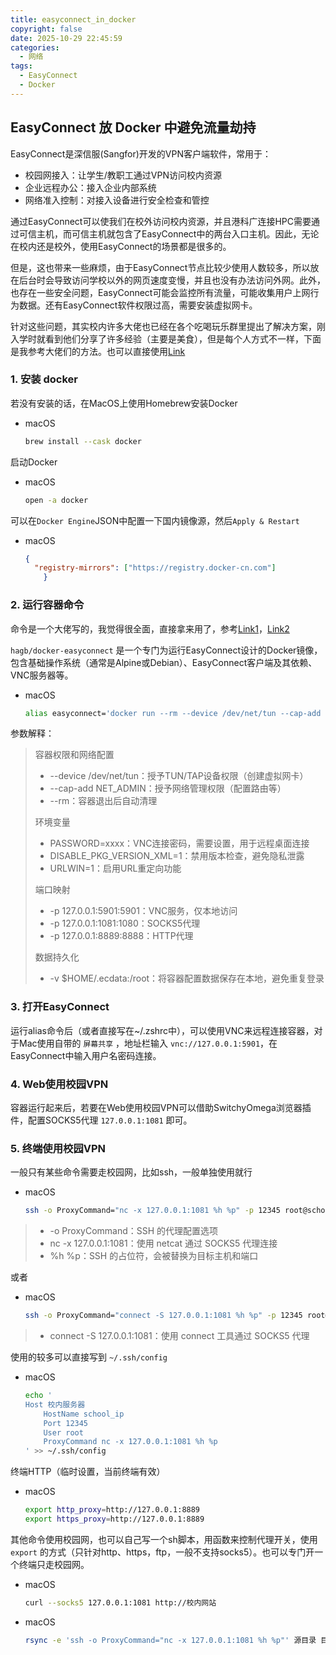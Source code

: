 ```yaml
---
title: easyconnect_in_docker
copyright: false
date: 2025-10-29 22:45:59
categories:
  - 网络
tags:
  - EasyConnect
  - Docker
---
```



## EasyConnect 放 Docker 中避免流量劫持

EasyConnect是深信服(Sangfor)开发的VPN客户端软件，常用于：

- 校园网接入：让学生/教职工通过VPN访问校内资源
- 企业远程办公：接入企业内部系统
- 网络准入控制：对接入设备进行安全检查和管控

通过EasyConnect可以使我们在校外访问校内资源，并且港科广连接HPC需要通过可信主机，而可信主机就包含了EasyConnect中的两台入口主机。因此，无论在校内还是校外，使用EasyConnect的场景都是很多的。

但是，这也带来一些麻烦，由于EasyConnect节点比较少使用人数较多，所以放在后台时会导致访问学校以外的网页速度变慢，并且也没有办法访问外网。此外，也存在一些安全问题，EasyConnect可能会监控所有流量，可能收集用户上网行为数据。还有EasyConnect软件权限过高，需要安装虚拟网卡。

针对这些问题，其实校内许多大佬也已经在各个吃喝玩乐群里提出了解决方案，刚入学时就看到他们分享了许多经验（主要是美食），但是每个人方式不一样，下面是我参考大佬们的方法。也可以直接使用[Link](https://github.com/yizhanai/hkustgz-docker/)

### 1. 安装 docker

若没有安装的话，在MacOS上使用Homebrew安装Docker

- macOS
  ```zsh
  brew install --cask docker
  ```

启动Docker

- macOS
  ```zsh
  open -a docker
  ```

可以在`Docker Engine`JSON中配置一下国内镜像源，然后`Apply & Restart`

- macOS
  ```json
  {
    "registry-mirrors": ["https://registry.docker-cn.com"]
      }
  ```

### 2. 运行容器命令

命令是一个大佬写的，我觉得很全面，直接拿来用了，参考[Link1](https://github.com/docker-easyconnect/docker-easyconnect)，[Link2](https://shawrong.github.io/posts/how-to-use-docker-easy-connect/)

`hagb/docker-easyconnect` 是一个专门为运行EasyConnect设计的Docker镜像，包含基础操作系统（通常是Alpine或Debian）、EasyConnect客户端及其依赖、VNC服务器等。

- macOS
  ```zsh
  alias easyconnect='docker run --rm --device /dev/net/tun --cap-add NET_ADMIN -ti -e PASSWORD=xxxx -e DISABLE_PKG_VERSION_XML=1 -e URLWIN=1 -v $HOME/.ecdata:/root -p 127.0.0.1:5901:5901 -p 127.0.0.1:1081:1080 -p 127.0.0.1:8889:8888 hagb/docker-easyconnect:latest'
  ```

参数解释：

> 容器权限和网络配置
> - --device /dev/net/tun：授予TUN/TAP设备权限（创建虚拟网卡）
> - --cap-add NET_ADMIN：授予网络管理权限（配置路由等）
> - --rm：容器退出后自动清理
>
> 环境变量
> - PASSWORD=xxxx：VNC连接密码，需要设置，用于远程桌面连接
> - DISABLE_PKG_VERSION_XML=1：禁用版本检查，避免隐私泄露
> - URLWIN=1：启用URL重定向功能
>
> 端口映射
> - -p 127.0.0.1:5901:5901：VNC服务，仅本地访问
> - -p 127.0.0.1:1081:1080：SOCKS5代理
> - -p 127.0.0.1:8889:8888：HTTP代理
>
> 数据持久化
> - -v $HOME/.ecdata:/root：将容器配置数据保存在本地，避免重复登录

### 3. 打开EasyConnect

运行alias命令后（或者直接写在~/.zshrc中），可以使用VNC来远程连接容器，对于Mac使用自带的 `屏幕共享` ，地址栏输入 `vnc://127.0.0.1:5901`，在EasyConnect中输入用户名密码连接。

### 4. Web使用校园VPN

容器运行起来后，若要在Web使用校园VPN可以借助SwitchyOmega浏览器插件，配置SOCKS5代理 `127.0.0.1:1081` 即可。

### 5. 终端使用校园VPN

一般只有某些命令需要走校园网，比如ssh，一般单独使用就行

- macOS
  ```zsh
  ssh -o ProxyCommand="nc -x 127.0.0.1:1081 %h %p" -p 12345 root@school_ip
  ```

> - -o ProxyCommand：SSH 的代理配置选项
> - nc -x 127.0.0.1:1081：使用 netcat 通过 SOCKS5 代理连接
> - %h %p：SSH 的占位符，会被替换为目标主机和端口

或者

- macOS
  ```zsh
  ssh -o ProxyCommand="connect -S 127.0.0.1:1081 %h %p" -p 12345 root@school_ip
  ```

> - connect -S 127.0.0.1:1081：使用 connect 工具通过 SOCKS5 代理


使用的较多可以直接写到 `~/.ssh/config`

- macOS
  ```zsh
  echo '
  Host 校内服务器
      HostName school_ip
      Port 12345
      User root
      ProxyCommand nc -x 127.0.0.1:1081 %h %p
  ' >> ~/.ssh/config
  ```

终端HTTP（临时设置，当前终端有效）

- macOS
  ```zsh
  export http_proxy=http://127.0.0.1:8889
  export https_proxy=http://127.0.0.1:8889
  ```

其他命令使用校园网，也可以自己写一个sh脚本，用函数来控制代理开关，使用 `export` 的方式（只针对http、https，ftp，一般不支持socks5）。也可以专门开一个终端只走校园网。

- macOS
  ```zsh
  curl --socks5 127.0.0.1:1081 http://校内网站
  ```

- macOS
  ```zsh
  rsync -e 'ssh -o ProxyCommand="nc -x 127.0.0.1:1081 %h %p"' 源目录 目标目录
  ```